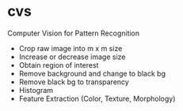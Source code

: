 # cvs
Computer Vision for Pattern Recognition

- Crop raw image into m x m size
- Increase or decrease image size
- Obtain region of interest
- Remove background and change to black bg
- Remove black bg to transparency
- Histogram
- Feature Extraction (Color, Texture, Morphology)
